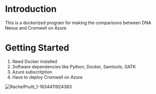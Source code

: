 # Introduction 
This is a dockerized program for making the comparisons between DNA Nexus and Cromwell on Azure

# Getting Started

1.	Need Docker installed
2.	Software dependencies like Python, Docker, Samtools, GATK
3.	Azure subscritption
4. Have to deploy Cromwell on Azure


![RachelPruitt_1-1634411924383](https://user-images.githubusercontent.com/30676606/227400783-19a1f146-8dd1-4dc7-8de1-cec61dabed36.png)

